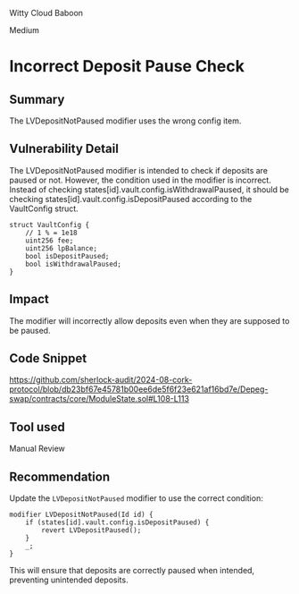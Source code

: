 Witty Cloud Baboon

Medium

# Incorrect Deposit Pause Check

## Summary
The LVDepositNotPaused modifier uses the wrong config item.
## Vulnerability Detail
The LVDepositNotPaused modifier is intended to check if deposits are paused or not. However, the condition used in the modifier is incorrect. Instead of checking states[id].vault.config.isWithdrawalPaused, it should be checking states[id].vault.config.isDepositPaused according to the VaultConfig struct. 
```solidity
struct VaultConfig {
    // 1 % = 1e18
    uint256 fee;
    uint256 lpBalance;
    bool isDepositPaused;
    bool isWithdrawalPaused;
}
```
## Impact
The modifier will incorrectly allow deposits even when they are supposed to be paused.
## Code Snippet
https://github.com/sherlock-audit/2024-08-cork-protocol/blob/db23bf67e45781b00ee6de5f6f23e621af16bd7e/Depeg-swap/contracts/core/ModuleState.sol#L108-L113
## Tool used

Manual Review

## Recommendation
Update the `LVDepositNotPaused` modifier to use the correct condition:
```solidity
modifier LVDepositNotPaused(Id id) {
    if (states[id].vault.config.isDepositPaused) {
        revert LVDepositPaused();
    }
    _;
}
```
This will ensure that deposits are correctly paused when intended, preventing unintended deposits.